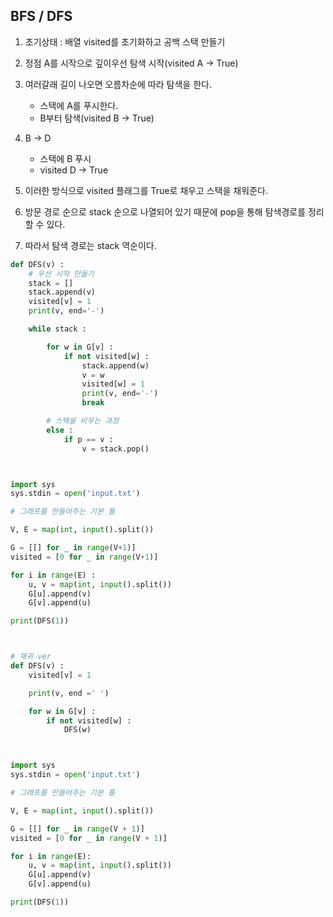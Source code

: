 ## BFS / DFS 
1. 초기상태 : 배열 visited를 초기화하고 공백 스택 만들기
2. 정점 A를 시작으로 깊이우선 탐색 시작(visited A -> True)
3. 여러갈래 길이 나오면 오름차순에 따라 탐색을 한다. 
    - 스택에 A를 푸시한다. 
    - B부터 탐색(visited B -> True)
4. B -> D 
    - 스택에 B 푸시
    - visited D -> True
5. 이러한 방식으로 visited 플래그를 True로 채우고 스택을 채워준다. 

6. 방문 경로 순으로 stack 순으로 나열되어 있기 때문에 pop을 통해 탐색경로를 정리할 수 있다. 

7. 따라서 탐색 경로는 stack 역순이다. 

```python
def DFS(v) :
    # 우선 시작 만들기
    stack = []
    stack.append(v)
    visited[v] = 1
    print(v, end='-')

    while stack :

        for w in G[v] :
            if not visited[w] :
                stack.append(w)
                v = w
                visited[w] = 1
                print(v, end='-')
                break

        # 스택을 비우는 과정
        else :
            if p == v :
                v = stack.pop()



import sys
sys.stdin = open('input.txt')

# 그래프를 만들어주는 기본 틀

V, E = map(int, input().split())

G = [[] for _ in range(V+1)]
visited = [0 for _ in range(V+1)]

for i in range(E) :
    u, v = map(int, input().split())
    G[u].append(v)
    G[v].append(u)

print(DFS(1))




```

```python
# 재귀 ver
def DFS(v) :
    visited[v] = 1

    print(v, end =' ')

    for w in G[v] :
        if not visited[w] :
            DFS(w)



import sys
sys.stdin = open('input.txt')

# 그래프를 만들어주는 기본 틀

V, E = map(int, input().split())

G = [[] for _ in range(V + 1)]
visited = [0 for _ in range(V + 1)]

for i in range(E):
    u, v = map(int, input().split())
    G[u].append(v)
    G[v].append(u)

print(DFS(1))
```
